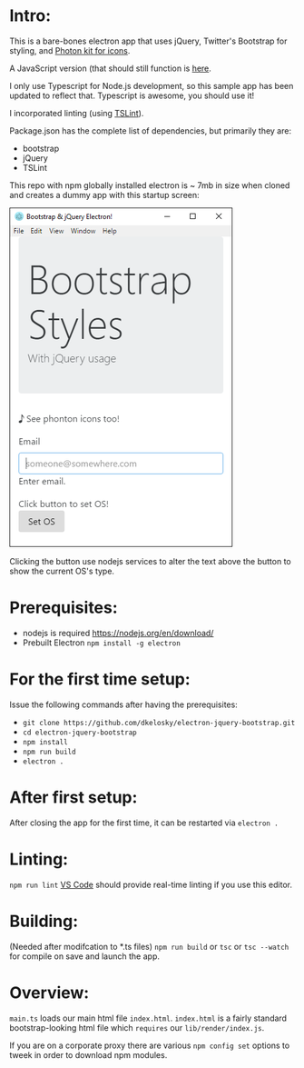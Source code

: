 Intro:
======
This is a bare-bones electron app that uses jQuery, Twitter's Bootstrap for
styling, and [Photon kit for icons](http://photonkit.com/).  

A JavaScript version (that should still function is [here][0].

I only use Typescript for Node.js development, so this sample app has been
updated to reflect that.  Typescript is awesome, you should use it!

I incorporated linting (using [TSLint][1]).

Package.json has the complete list of dependencies, but primarily they are:
* bootstrap
* jQuery
* TSLint  

This repo with npm globally installed electron is ~ 7mb in size when cloned
and creates a dummy app with this startup screen:

![Alt text](images/Screenshot.jpeg?raw=true "Screen shot")

Clicking the button use nodejs services to alter the text above the button to
show the current OS's type.

Prerequisites:
==============
* nodejs is required https://nodejs.org/en/download/
* Prebuilt Electron `npm install -g electron`

For the first time setup:
=========================
Issue the following commands after having the prerequisites:
* `git clone https://github.com/dkelosky/electron-jquery-bootstrap.git`
* `cd electron-jquery-bootstrap`
* `npm install`
* `npm run build`
* `electron .`

After first setup:
==================
After closing the app for the first time, it can be restarted via ```electron .```

Linting:
========
`npm run lint`
[VS Code](https://code.visualstudio.com/download) should provide real-time linting if you use this editor.

Building:
=========
(Needed after modifcation to *.ts files) `npm run build` or `tsc` or `tsc --watch` for compile on save and launch the app.

Overview:
=========
`main.ts` loads our main html file `index.html`.  `index.html` is a fairly standard bootstrap-looking html file which 
`requires` our `lib/render/index.js`. 

If you are on a corporate proxy there are various `npm config set` options to
tweek in order to download npm modules.

[0]:https://github.com/dkelosky/electron-jquery-bootstrap/tree/javascript-version
[1]: https://palantir.github.io/tslint/